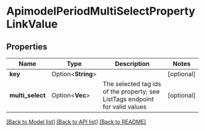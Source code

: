 # ApimodelPeriodMultiSelectPropertyLinkValue

## Properties

Name | Type | Description | Notes
------------ | ------------- | ------------- | -------------
**key** | Option<**String**> |  | [optional]
**multi_select** | Option<**Vec<String>**> | The selected tag ids of the property; see ListTags endpoint for valid values | [optional]

[[Back to Model list]](../README.md#documentation-for-models) [[Back to API list]](../README.md#documentation-for-api-endpoints) [[Back to README]](../README.md)



